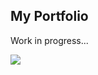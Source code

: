 ## My Portfolio

Work in progress...

![](https://media.giphy.com/media/ZG719ozZxGuThHBckn/giphy.gif)
